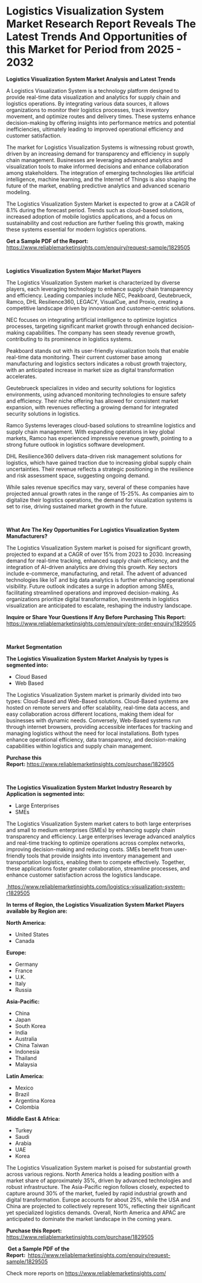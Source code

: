 <p><h1>Logistics Visualization System Market Research Report Reveals The Latest Trends And Opportunities of this Market for Period from 2025 - 2032</h1></p><p><strong>Logistics Visualization System Market Analysis and Latest Trends</strong></p>
<p><p>A Logistics Visualization System is a technology platform designed to provide real-time data visualization and analytics for supply chain and logistics operations. By integrating various data sources, it allows organizations to monitor their logistics processes, track inventory movement, and optimize routes and delivery times. These systems enhance decision-making by offering insights into performance metrics and potential inefficiencies, ultimately leading to improved operational efficiency and customer satisfaction.</p><p>The market for Logistics Visualization Systems is witnessing robust growth, driven by an increasing demand for transparency and efficiency in supply chain management. Businesses are leveraging advanced analytics and visualization tools to make informed decisions and enhance collaboration among stakeholders. The integration of emerging technologies like artificial intelligence, machine learning, and the Internet of Things is also shaping the future of the market, enabling predictive analytics and advanced scenario modeling.</p><p>The Logistics Visualization System Market is expected to grow at a CAGR of 8.1% during the forecast period. Trends such as cloud-based solutions, increased adoption of mobile logistics applications, and a focus on sustainability and cost reduction are further fueling this growth, making these systems essential for modern logistics operations.</p></p>
<p><strong>Get a Sample PDF of the Report:&nbsp;</strong> <a href="https://www.reliablemarketinsights.com/enquiry/request-sample/1829505?utm_campaign=3295&utm_medium=2&utm_source=Github&utm_content=ia&utm_term=26032025&utm_id=logistics-visualization-system">https://www.reliablemarketinsights.com/enquiry/request-sample/1829505</a></p>
<p>&nbsp;</p>
<p><strong>Logistics Visualization System Major Market Players</strong></p>
<p><p>The Logistics Visualization System market is characterized by diverse players, each leveraging technology to enhance supply chain transparency and efficiency. Leading companies include NEC, Peakboard, Geutebrueck, Ramco, DHL Resilience360, LEGACY, VisualCue, and Proxio, creating a competitive landscape driven by innovation and customer-centric solutions.</p><p>NEC focuses on integrating artificial intelligence to optimize logistics processes, targeting significant market growth through enhanced decision-making capabilities. The company has seen steady revenue growth, contributing to its prominence in logistics systems.</p><p>Peakboard stands out with its user-friendly visualization tools that enable real-time data monitoring. Their current customer base among manufacturing and logistics sectors indicates a robust growth trajectory, with an anticipated increase in market size as digital transformation accelerates.</p><p>Geutebrueck specializes in video and security solutions for logistics environments, using advanced monitoring technologies to ensure safety and efficiency. Their niche offering has allowed for consistent market expansion, with revenues reflecting a growing demand for integrated security solutions in logistics.</p><p>Ramco Systems leverages cloud-based solutions to streamline logistics and supply chain management. With expanding operations in key global markets, Ramco has experienced impressive revenue growth, pointing to a strong future outlook in logistics software development.</p><p>DHL Resilience360 delivers data-driven risk management solutions for logistics, which have gained traction due to increasing global supply chain uncertainties. Their revenue reflects a strategic positioning in the resilience and risk assessment space, suggesting ongoing demand.</p><p>While sales revenue specifics may vary, several of these companies have projected annual growth rates in the range of 15-25%. As companies aim to digitalize their logistics operations, the demand for visualization systems is set to rise, driving sustained market growth in the future.</p></p>
<p>&nbsp;</p>
<p><strong>What Are The Key Opportunities For Logistics Visualization System Manufacturers?</strong></p>
<p><p>The Logistics Visualization System market is poised for significant growth, projected to expand at a CAGR of over 15% from 2023 to 2030. Increasing demand for real-time tracking, enhanced supply chain efficiency, and the integration of AI-driven analytics are driving this growth. Key sectors include e-commerce, manufacturing, and retail. The advent of advanced technologies like IoT and big data analytics is further enhancing operational visibility. Future outlook indicates a surge in adoption among SMEs, facilitating streamlined operations and improved decision-making. As organizations prioritize digital transformation, investments in logistics visualization are anticipated to escalate, reshaping the industry landscape.</p></p>
<p><strong>Inquire or Share Your Questions If Any Before Purchasing This Report:</strong> <a href="https://www.reliablemarketinsights.com/enquiry/pre-order-enquiry/1829505?utm_campaign=3295&utm_medium=2&utm_source=Github&utm_content=ia&utm_term=26032025&utm_id=logistics-visualization-system">https://www.reliablemarketinsights.com/enquiry/pre-order-enquiry/1829505</a></p>
<p>&nbsp;</p>
<p><strong>Market Segmentation</strong></p>
<p><strong>The Logistics Visualization System Market Analysis by types is segmented into:</strong></p>
<p><ul><li>Cloud Based</li><li>Web Based</li></ul></p>
<p><p>The Logistics Visualization System market is primarily divided into two types: Cloud-Based and Web-Based solutions. Cloud-Based systems are hosted on remote servers and offer scalability, real-time data access, and easy collaboration across different locations, making them ideal for businesses with dynamic needs. Conversely, Web-Based systems run through internet browsers, providing accessible interfaces for tracking and managing logistics without the need for local installations. Both types enhance operational efficiency, data transparency, and decision-making capabilities within logistics and supply chain management.</p></p>
<p><strong>Purchase this Report:&nbsp;</strong><a href="https://www.reliablemarketinsights.com/purchase/1829505?utm_campaign=3295&utm_medium=2&utm_source=Github&utm_content=ia&utm_term=26032025&utm_id=logistics-visualization-system">https://www.reliablemarketinsights.com/purchase/1829505</a></p>
<p>&nbsp;</p>
<p><strong>The Logistics Visualization System Market Industry Research by Application is segmented into:</strong></p>
<p><ul><li>Large Enterprises</li><li>SMEs</li></ul></p>
<p><p>The Logistics Visualization System market caters to both large enterprises and small to medium enterprises (SMEs) by enhancing supply chain transparency and efficiency. Large enterprises leverage advanced analytics and real-time tracking to optimize operations across complex networks, improving decision-making and reducing costs. SMEs benefit from user-friendly tools that provide insights into inventory management and transportation logistics, enabling them to compete effectively. Together, these applications foster greater collaboration, streamline processes, and enhance customer satisfaction across the logistics landscape.</p></p>
<p><a href="https://www.reliablemarketinsights.com/logistics-visualization-system-r1829505?utm_campaign=3295&utm_medium=2&utm_source=Github&utm_content=ia&utm_term=26032025&utm_id=logistics-visualization-system">&nbsp;https://www.reliablemarketinsights.com/logistics-visualization-system-r1829505</a></p>
<p><strong>In terms of Region, the Logistics Visualization System Market Players available by Region are:</strong></p>
<p>
    <p> <strong> North America: </strong>
        <ul>
            <li>United States</li>
            <li>Canada</li>
        </ul>
        </p> 
    <p> <strong> Europe: </strong>
        <ul>
            <li>Germany</li>
            <li>France</li>
            <li>U.K.</li>
            <li>Italy</li>
            <li>Russia</li>
        </ul>
        </p> 
    <p> <strong> Asia-Pacific: </strong>
        <ul>
            <li>China</li>
            <li>Japan</li>
            <li>South Korea</li>
            <li>India</li>
            <li>Australia</li>
            <li>China Taiwan</li>
            <li>Indonesia</li>
            <li>Thailand</li>
            <li>Malaysia</li>
        </ul>
        </p> 
    <p> <strong> Latin America: </strong>
        <ul>
            <li>Mexico</li>
            <li>Brazil</li>
            <li>Argentina Korea</li>
            <li>Colombia</li>
        </ul>
        </p> 
    <p> <strong> Middle East & Africa: </strong>
        <ul>
            <li>Turkey</li>
            <li>Saudi</li>
            <li>Arabia</li>
            <li>UAE</li>
            <li>Korea</li>
        </ul>
    </p>
    </p>
<p><p>The Logistics Visualization System market is poised for substantial growth across various regions. North America holds a leading position with a market share of approximately 35%, driven by advanced technologies and robust infrastructure. The Asia-Pacific region follows closely, expected to capture around 30% of the market, fueled by rapid industrial growth and digital transformation. Europe accounts for about 25%, while the USA and China are projected to collectively represent 10%, reflecting their significant yet specialized logistics demands. Overall, North America and APAC are anticipated to dominate the market landscape in the coming years.</p></p>
<p><strong>Purchase this Report: </strong><a href="https://www.reliablemarketinsights.com/purchase/1829505?utm_campaign=3295&utm_medium=2&utm_source=Github&utm_content=ia&utm_term=26032025&utm_id=logistics-visualization-system">https://www.reliablemarketinsights.com/purchase/1829505</a></p>
<p>&nbsp;<strong>Get a Sample PDF of the Report:&nbsp;&nbsp;</strong><a href="https://www.reliablemarketinsights.com/enquiry/request-sample/1829505?utm_campaign=3295&utm_medium=2&utm_source=Github&utm_content=ia&utm_term=26032025&utm_id=logistics-visualization-system">https://www.reliablemarketinsights.com/enquiry/request-sample/1829505</a></p>
<p><strong></strong></p>
<p>Check more reports on <a href="https://www.reliablemarketinsights.com/?utm_campaign=3295&utm_medium=2&utm_source=Github&utm_content=ia&utm_term=26032025&utm_id=logistics-visualization-system">https://www.reliablemarketinsights.com/</a></p>